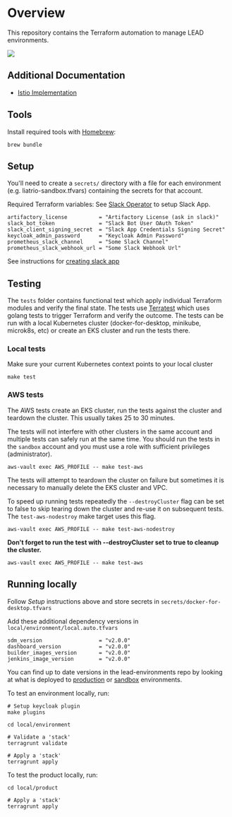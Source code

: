 # Overview
This repository contains the Terraform automation to manage LEAD environments.

![](./docs/lead-architecture.png)

## Additional Documentation

- [Istio Implementation](docs/istio-implementation.md)

## Tools
Install required tools with [Homebrew](https://brew.sh/):

```
brew bundle
```

## Setup

You'll need to create a `secrets/` directory with a file for each environment (e.g. liatrio-sandbox.tfvars) containing the secrets for that account.

Required Terraform variables: See [Slack Operator](https://github.com/liatrio/lead-sdm-operators/tree/master/operator-slack) to setup Slack App.

```shell
artifactory_license          = "Artifactory License (ask in slack)"
slack_bot_token              = "Slack Bot User OAuth Token"
slack_client_signing_secret  = "Slack App Credentials Signing Secret"
keycloak_admin_password      = "Keycloak Admin Password"
prometheus_slack_channel     = "Some Slack Channel"
prometheus_slack_webhook_url = "Some Slack Webhook Url"
```

See instructions for [creating slack app](https://github.com/liatrio/lead-sdm-operators/tree/master/operator-slack)

## Testing

The `tests` folder contains functional test which apply individual Terraform modules and verify the final state. The tests use [Terratest](https://terratest.gruntwork.io/) which uses golang tests to trigger Terraform and verify the outcome. The tests can be run with a local Kubernetes cluster (docker-for-desktop, minikube, microk8s, etc) or create an EKS cluster and run the tests there.

### Local tests

Make sure your current Kubernetes context points to your local cluster
```shell
make test
```

### AWS tests

The AWS tests create an EKS cluster, run the tests against the cluster and teardown the cluster. This usually takes 25 to 30 minutes. 

The tests will not interfere with other clusters in the same account and multiple tests can safely run at the same time. You should run the tests in the `sandbox` account and you must use a role with sufficient privileges (administrator).

```shell
aws-vault exec AWS_PROFILE -- make test-aws
```

The tests will attempt to teardown the cluster on failure but sometimes it is necessary to manually delete the EKS cluster and VPC.

To speed up running tests repeatedly the `--destroyCluster` flag can be set to false to skip tearing down the cluster and re-use it on subsequent tests. The `test-aws-nodestroy` make target uses this flag.
```
aws-vault exec AWS_PROFILE -- make test-aws-nodestroy
```

**Don't forget to run the test with --destroyCluster set to true to cleanup the cluster.**
```shell
aws-vault exec AWS_PROFILE -- make test-aws
```

## Running locally

Follow _Setup_ instructions above and store secrets in `secrets/docker-for-desktop.tfvars`

Add these additional dependency versions in `local/environment/local.auto.tfvars`

```shell
sdm_version                  = "v2.0.0"
dashboard_version            = "v2.0.0"
builder_images_version       = "v2.0.0"
jenkins_image_version        = "v2.0.0"
```

You can find up to date versions in the lead-environments repo by looking at what is deployed to [production](https://github.com/liatrio/lead-environments/blob/master/aws/liatrio-prod/terragrunt.hcl) or [sandbox](https://github.com/liatrio/lead-environments/blob/master/aws/liatrio-sandbox/terragrunt.hcl) environments.

To test an environment locally, run:

```shell
# Setup keycloak plugin
make plugins
```

```shell
cd local/environment

# Validate a 'stack'
terragrunt validate

# Apply a 'stack' 
terragrunt apply
```

To test the product locally, run:

```shell
cd local/product

# Apply a 'stack' 
terragrunt apply
```
